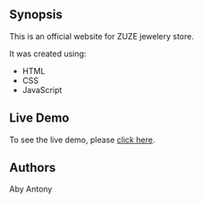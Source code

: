 ## Synopsis

This is an official website for ZUZE jewelery store.

It was created using:

* HTML
* CSS
* JavaScript

## Live Demo

To see the live demo, please [click here](https://aby0206.github.io/ZUZES/).

## Authors

Aby Antony

